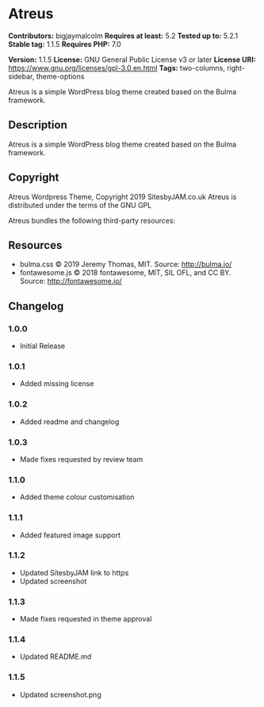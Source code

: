 # Atreus

**Contributors:** bigjaymalcolm
**Requires at least:** 5.2
**Tested up to:** 5.2.1
**Stable tag:** 1.1.5
**Requires PHP:** 7.0

**Version:** 1.1.5
**License:** GNU General Public License v3 or later
**License URI:** https://www.gnu.org/licenses/gpl-3.0.en.html
**Tags:** two-columns, right-sidebar, theme-options

Atreus is a simple WordPress blog theme created based on the Bulma framework.

## Description
Atreus is a simple WordPress blog theme created based on the Bulma framework.

## Copyright

Atreus Wordpress Theme, Copyright 2019 SitesbyJAM.co.uk
Atreus is distributed under the terms of the GNU GPL

Atreus bundles the following third-party resources:

## Resources
* bulma.css © 2019 Jeremy Thomas, MIT. Source: http://bulma.io/
* fontawesome.js © 2018 fontawesome, MIT, SIL OFL, and CC BY. Source: http://fontawesome.io/

## Changelog

### 1.0.0
* Initial Release

### 1.0.1
* Added missing license

### 1.0.2
* Added readme and changelog

### 1.0.3
* Made fixes requested by review team

### 1.1.0
* Added theme colour customisation

### 1.1.1
* Added featured image support

### 1.1.2
* Updated SitesbyJAM link to https
* Updated screenshot

### 1.1.3
* Made fixes requested in theme approval

### 1.1.4
* Updated README.md

### 1.1.5
* Updated screenshot.png